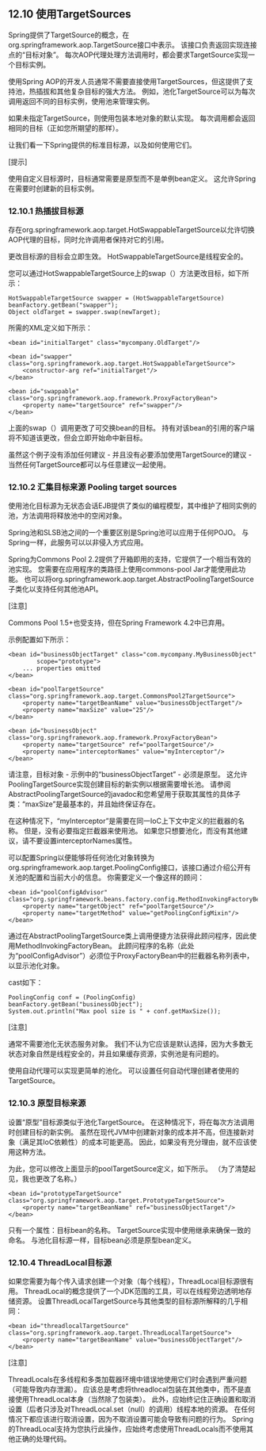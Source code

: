 ## 12.10 使用TargetSources

Spring提供了TargetSource的概念，在org.springframework.aop.TargetSource接口中表示。 该接口负责返回实现连接点的“目标对象”。 每次AOP代理处理方法调用时，都会要求TargetSource实现一个目标实例。

使用Spring AOP的开发人员通常不需要直接使用TargetSources，但这提供了支持池，热插拔和其他复杂目标的强大方法。 例如，池化TargetSource可以为每次调用返回不同的目标实例，使用池来管理实例。

如果未指定TargetSource，则使用包装本地对象的默认实现。 每次调用都会返回相同的目标（正如您所期望的那样）。

让我们看一下Spring提供的标准目标源，以及如何使用它们。

\[提示\]

使用自定义目标源时，目标通常需要是原型而不是单例bean定义。 这允许Spring在需要时创建新的目标实例。

### 12.10.1 热插拔目标源

存在org.springframework.aop.target.HotSwappableTargetSource以允许切换AOP代理的目标，同时允许调用者保持对它的引用。

更改目标源的目标会立即生效。 HotSwappableTargetSource是线程安全的。

您可以通过HotSwappableTargetSource上的swap（）方法更改目标，如下所示：

```
HotSwappableTargetSource swapper = (HotSwappableTargetSource) beanFactory.getBean("swapper");
Object oldTarget = swapper.swap(newTarget);
```

所需的XML定义如下所示：

```
<bean id="initialTarget" class="mycompany.OldTarget"/>

<bean id="swapper" class="org.springframework.aop.target.HotSwappableTargetSource">
    <constructor-arg ref="initialTarget"/>
</bean>

<bean id="swappable" class="org.springframework.aop.framework.ProxyFactoryBean">
    <property name="targetSource" ref="swapper"/>
</bean>
```

上面的swap（）调用更改了可交换bean的目标。 持有对该bean的引用的客户端将不知道该更改，但会立即开始命中新目标。

虽然这个例子没有添加任何建议 - 并且没有必要添加使用TargetSource的建议 - 当然任何TargetSource都可以与任意建议一起使用。

### 12.10.2 汇集目标来源 Pooling target sources

使用池化目标源为无状态会话EJB提供了类似的编程模型，其中维护了相同实例的池，方法调用将释放池中的空闲对象。

Spring池和SLSB池之间的一个重要区别是Spring池可以应用于任何POJO。 与Spring一样，此服务可以以非侵入方式应用。

Spring为Commons Pool 2.2提供了开箱即用的支持，它提供了一个相当有效的池实现。 您需要在应用程序的类路径上使用commons-pool Jar才能使用此功能。 也可以将org.springframework.aop.target.AbstractPoolingTargetSource子类化以支持任何其他池API。

\[注意\]

Commons Pool 1.5+也受支持，但在Spring Framework 4.2中已弃用。

示例配置如下所示：

```
<bean id="businessObjectTarget" class="com.mycompany.MyBusinessObject"
        scope="prototype">
    ... properties omitted
</bean>

<bean id="poolTargetSource" class="org.springframework.aop.target.CommonsPool2TargetSource">
    <property name="targetBeanName" value="businessObjectTarget"/>
    <property name="maxSize" value="25"/>
</bean>

<bean id="businessObject" class="org.springframework.aop.framework.ProxyFactoryBean">
    <property name="targetSource" ref="poolTargetSource"/>
    <property name="interceptorNames" value="myInterceptor"/>
</bean>
```

请注意，目标对象 - 示例中的“businessObjectTarget” - 必须是原型。 这允许PoolingTargetSource实现创建目标的新实例以根据需要增长池。 请参阅AbstractPoolingTargetSource的javadoc和您希望用于获取其属性的具体子类：“maxSize”是最基本的，并且始终保证存在。

在这种情况下，“myInterceptor”是需要在同一IoC上下文中定义的拦截器的名称。 但是，没有必要指定拦截器来使用池。 如果您只想要池化，而没有其他建议，请不要设置interceptorNames属性。

可以配置Spring以便能够将任何池化对象转换为org.springframework.aop.target.PoolingConfig接口，该接口通过介绍公开有关池的配置和当前大小的信息。 你需要定义一个像这样的顾问：

```
<bean id="poolConfigAdvisor" class="org.springframework.beans.factory.config.MethodInvokingFactoryBean">
    <property name="targetObject" ref="poolTargetSource"/>
    <property name="targetMethod" value="getPoolingConfigMixin"/>
</bean>
```

通过在AbstractPoolingTargetSource类上调用便捷方法获得此顾问程序，因此使用MethodInvokingFactoryBean。 此顾问程序的名称（此处为“poolConfigAdvisor”）必须位于ProxyFactoryBean中的拦截器名称列表中，以显示池化对象。

cast如下：

```
PoolingConfig conf = (PoolingConfig) beanFactory.getBean("businessObject");
System.out.println("Max pool size is " + conf.getMaxSize());
```

\[注意\]

通常不需要池化无状态服务对象。 我们不认为它应该是默认选择，因为大多数无状态对象自然是线程安全的，并且如果缓存资源，实例池是有问题的。

使用自动代理可以实现更简单的池化。 可以设置任何自动代理创建者使用的TargetSource。

### 12.10.3 原型目标来源

设置“原型”目标源类似于池化TargetSource。 在这种情况下，将在每次方法调用时创建目标的新实例。 虽然在现代JVM中创建新对象的成本并不高，但连接新对象（满足其IoC依赖性）的成本可能更高。 因此，如果没有充分理由，就不应该使用这种方法。

为此，您可以修改上面显示的poolTargetSource定义，如下所示。 （为了清楚起见，我也更改了名称。）

```
<bean id="prototypeTargetSource" class="org.springframework.aop.target.PrototypeTargetSource">
    <property name="targetBeanName" ref="businessObjectTarget"/>
</bean>
```

只有一个属性：目标bean的名称。 TargetSource实现中使用继承来确保一致的命名。 与池化目标源一样，目标bean必须是原型bean定义。

### 12.10.4  ThreadLocal目标源

如果您需要为每个传入请求创建一个对象（每个线程），ThreadLocal目标源很有用。 ThreadLocal的概念提供了一个JDK范围的工具，可以在线程旁边透明地存储资源。 设置ThreadLocalTargetSource与其他类型的目标源所解释的几乎相同：

```
<bean id="threadlocalTargetSource" class="org.springframework.aop.target.ThreadLocalTargetSource">
    <property name="targetBeanName" value="businessObjectTarget"/>
</bean>
```

\[注意\]

ThreadLocals在多线程和多类加载器环境中错误地使用它们时会遇到严重问题（可能导致内存泄漏）。 应该总是考虑将threadlocal包装在其他类中，而不是直接使用ThreadLocal本身（当然除了包装类）。 此外，应始终记住正确设置和取消设置（后者只涉及对ThreadLocal.set（null）的调用）线程本地的资源。 在任何情况下都应该进行取消设置，因为不取消设置可能会导致有问题的行为。 Spring的ThreadLocal支持为您执行此操作，应始终考虑使用ThreadLocals而不使用其他正确的处理代码。



